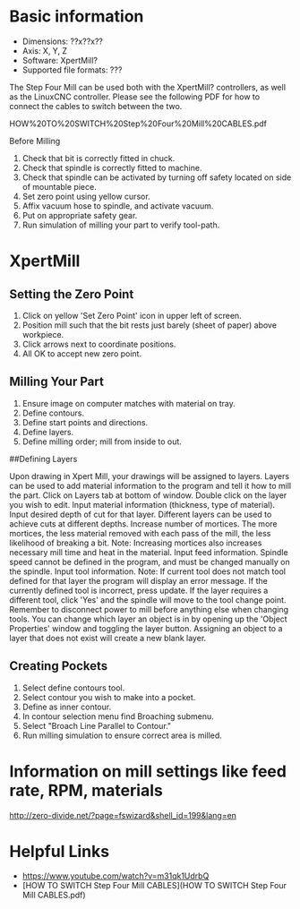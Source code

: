 # Basic information

* Dimensions: ??x??x??
* Axis: X, Y, Z
* Software: XpertMill?
* Supported file formats: ??? 

The Step Four Mill can be used both with the XpertMill? controllers, as well as the LinuxCNC controller. Please see the following PDF for how to connect the cables to switch between the two.

HOW%20TO%20SWITCH%20Step%20Four%20Mill%20CABLES.pdf

Before Milling

1. Check that bit is correctly fitted in chuck.
1. Check that spindle is correctly fitted to machine.
1. Check that spindle can be activated by turning off safety located on side of mountable piece.
1. Set zero point using yellow cursor.
1. Affix vacuum hose to spindle, and activate vacuum.
1. Put on appropriate safety gear.
1. Run simulation of milling your part to verify tool-path. 

# XpertMill

## Setting the Zero Point

1. Click on yellow 'Set Zero Point' icon in upper left of screen.
1. Position mill such that the bit rests just barely (sheet of paper) above workpiece.
1. Click arrows next to coordinate positions.
1. All OK to accept new zero point. 

## Milling Your Part

1. Ensure image on computer matches with material on tray.
1. Define contours.
1. Define start points and directions.
1. Define layers.
1. Define milling order; mill from inside to out. 

##Defining Layers

Upon drawing in Xpert Mill, your drawings will be assigned to layers.
Layers can be used to add material information to the program and tell it how to mill the part.
Click on Layers tab at bottom of window.
Double click on the layer you wish to edit.
Input material information (thickness, type of material).
Input desired depth of cut for that layer.
    Different layers can be used to achieve cuts at different depths. 
Increase number of mortices. The more mortices, the less material removed with each pass of the mill, the less likelihood of breaking a bit.
    Note: Increasing mortices also increases necessary mill time and heat in the material. 
Input feed information.
    Spindle speed cannot be defined in the program, and must be changed manually on the spindle. 
Input tool information.
    Note: If current tool does not match tool defined for that layer the program will display an error message. If the currently defined tool is incorrect, press update. If the layer requires a different tool, click 'Yes' and the spindle will move to the tool change point. Remember to disconnect power to mill before anything else when changing tools. 
You can change which layer an object is in by opening up the 'Object Properties' window and toggling the layer button. Assigning an object to a layer that does not exist will create a new blank layer. 

## Creating Pockets

1. Select define contours tool.
1. Select contour you wish to make into a pocket.
1. Define as inner contour.
1. In contour selection menu find Broaching submenu.
1. Select "Broach Line Parallel to Contour."
1. Run milling simulation to ensure correct area is milled. 

# Information on mill settings like feed rate, RPM, materials

​http://zero-divide.net/?page=fswizard&shell_id=199&lang=en

# Helpful Links

* ​https://www.youtube.com/watch?v=m31qk1UdrbQ
* [HOW TO SWITCH Step Four Mill CABLES](HOW TO SWITCH Step Four Mill CABLES.pdf)
